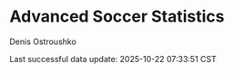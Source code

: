 # Advanced Soccer Statistics
Denis Ostroushko

<!-- gfm -->

Last successful data update: 2025-10-22 07:33:51 CST
